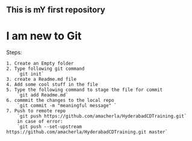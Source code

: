## This is mY first repository

# I am new to Git 


Steps:
	
	1. Create an Empty folder
	2. Type following git command
		`git init`
	3. create a Readme.md file
	4. Add some cool stuff in the file
	5. Type the following command to stage the file for commit
		`git add Readme.md`
	6. commmit the changes to the local repo
		`git commit -m "meaningful message" `
	7. Push to remote repo 
		`git push https://github.com/amacherla/HyderabadCDTraining.git`
		in case of error:
		`git push --set-upstream https://github.com/amacherla/HyderabadCDTraining.git master`

 


